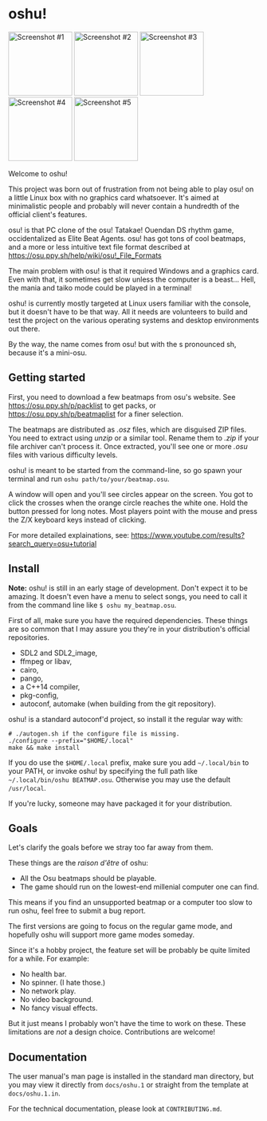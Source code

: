 oshu!
=====

<p>
<a href="https://www.mg0.fr/oshu/screenshots/1.5/96neko%20-%20Aimai%20Elegy.png"><img alt="Screenshot #1" src="https://www.mg0.fr/oshu/screenshots/1.5/96neko%20-%20Aimai%20Elegy.thumb.jpg" height="128px" /></a>
<a href="https://www.mg0.fr/oshu/screenshots/1.5/Feint%20-%20We%20Won't%20Be%20Alone%20(feat.%20Laura%20Brehm).png"><img alt="Screenshot #2" src="https://www.mg0.fr/oshu/screenshots/1.5/Feint%20-%20We%20Won't%20Be%20Alone%20(feat.%20Laura%20Brehm).thumb.jpg" height="128px" /></a>
<a href="https://www.mg0.fr/oshu/screenshots/1.5/Rita%20-%20Life%20goes%20on.png"><img alt="Screenshot #3" src="https://www.mg0.fr/oshu/screenshots/1.5/Rita%20-%20Life%20goes%20on.thumb.jpg" height="128px" /></a>
<a href="https://www.mg0.fr/oshu/screenshots/1.5/TeddyLoid%20feat.%20Bonjour%20Suzuki%20-%20Pipo%20Password.png"><img alt="Screenshot #4" src="https://www.mg0.fr/oshu/screenshots/1.5/TeddyLoid%20feat.%20Bonjour%20Suzuki%20-%20Pipo%20Password.thumb.jpg" height="128px" /></a>
<a href="https://www.mg0.fr/oshu/screenshots/1.5/Mastermind(xi+nora2r)%20-%20Dreadnought.png"><img alt="Screenshot #5" src="https://www.mg0.fr/oshu/screenshots/1.5/Mastermind(xi+nora2r)%20-%20Dreadnought.thumb.jpg" height="128px" /></a>
</p>

Welcome to oshu!

This project was born out of frustration from not being able to play osu! on a
little Linux box with no graphics card whatsoever.  It's aimed at minimalistic
people and probably will never contain a hundredth of the official client's
features.

osu! is that PC clone of the osu! Tatakae! Ouendan DS rhythm game,
occidentalized as Elite Beat Agents. osu! has got tons of cool beatmaps, and a
more or less intuitive text file format described at
https://osu.ppy.sh/help/wiki/osu!_File_Formats

The main problem with osu! is that it required Windows and a graphics card.
Even with that, it sometimes get slow unless the computer is a beast… Hell, the
mania and taiko mode could be played in a terminal!

oshu! is currently mostly targeted at Linux users familiar with the console,
but it doesn't have to be that way. All it needs are volunteers to build and
test the project on the various operating systems and desktop environments out
there.

By the way, the name comes from osu! but with the s pronounced sh, because it's
a mini-osu.


Getting started
---------------

First, you need to download a few beatmaps from osu's website.
See https://osu.ppy.sh/p/packlist to get packs, or
https://osu.ppy.sh/p/beatmaplist for a finer selection.

The beatmaps are distributed as *.osz* files, which are disguised ZIP files.
You need to extract using *unzip* or a similar tool. Rename them to *.zip* if
your file archiver can't process it. Once extracted, you'll see one or more
*.osu* files with various difficulty levels.

oshu! is meant to be started from the command-line, so go spawn your terminal
and run `oshu path/to/your/beatmap.osu`.

A window will open and you'll see circles appear on the screen. You got to
click the crosses when the orange circle reaches the white one. Hold the button
pressed for long notes. Most players point with the mouse and press the Z/X
keyboard keys instead of clicking.

For more detailed explainations, see:
https://www.youtube.com/results?search_query=osu+tutorial


Install
-------

**Note:** oshu! is still in an early stage of development. Don't expect it to
be amazing. It doesn't even have a menu to select songs, you need to call it
from the command line like `$ oshu my_beatmap.osu`.

First of all, make sure you have the required dependencies. These things are so
common that I may assure you they're in your distribution's official
repositories.

- SDL2 and SDL2_image,
- ffmpeg or libav,
- cairo,
- pango,
- a C++14 compiler,
- pkg-config,
- autoconf, automake (when building from the git repository).

oshu! is a standard autoconf'd project, so install it the regular way with:

	# ./autogen.sh if the configure file is missing.
	./configure --prefix="$HOME/.local"
	make && make install

If you do use the `$HOME/.local` prefix, make sure you add `~/.local/bin` to
your PATH, or invoke oshu! by specifying the full path like `~/.local/bin/oshu
BEATMAP.osu`. Otherwise you may use the default `/usr/local`.

If you're lucky, someone may have packaged it for your distribution.


Goals
-----

Let's clarify the goals before we stray too far away from them.

These things are the *raison d'être* of oshu:

- All the Osu beatmaps should be playable.
- The game should run on the lowest-end millenial computer one can find.

This means if you find an unsupported beatmap or a computer too slow to run
oshu, feel free to submit a bug report.

The first versions are going to focus on the regular game mode, and hopefully
oshu will support more game modes someday.

Since it's a hobby project, the feature set will be probably be quite limited
for a while. For example:

- No health bar.
- No spinner. (I hate those.)
- No network play.
- No video background.
- No fancy visual effects.

But it just means I probably won't have the time to work on these. These
limitations are *not* a design choice. Contributions are welcome!


Documentation
-------------

The user manual's man page is installed in the standard man directory, but you
may view it directly from `docs/oshu.1` or straight from the template at
`docs/oshu.1.in`.

For the technical documentation, please look at `CONTRIBUTING.md`.
